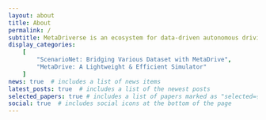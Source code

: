 ```yaml
---
layout: about
title: About
permalink: /
subtitle: MetaDriverse is an ecosystem for data-driven autonomous driving research!
display_categories: 
    [
        "ScenarioNet: Bridging Various Dataset with MetaDrive",
        "MetaDrive: A Lightweight & Efficient Simulator"
    ]
news: true  # includes a list of news items
latest_posts: true  # includes a list of the newest posts
selected_papers: true # includes a list of papers marked as "selected={true}"
social: true  # includes social icons at the bottom of the page
---
```


